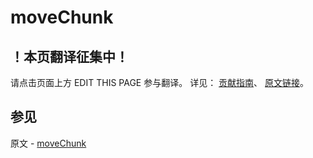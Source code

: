 # moveChunk

## ！本页翻译征集中！

请点击页面上方 EDIT THIS PAGE 参与翻译。
详见：
[贡献指南]( https://github.com/JinMuInfo/MongoDB-Manual-zh/blob/master/CONTRIBUTING.md )、
[原文链接](  https://docs.mongodb.com/manual/reference/command/moveChunk/  )。

## 参见

原文 - [moveChunk]( https://docs.mongodb.com/manual/reference/command/moveChunk/ )

